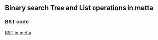 ## Binary search Tree and List operations in metta 

### BST code 
[BST in metta](https://github.com/Abenittz/MeTTa/blob/master/BST.metta)
